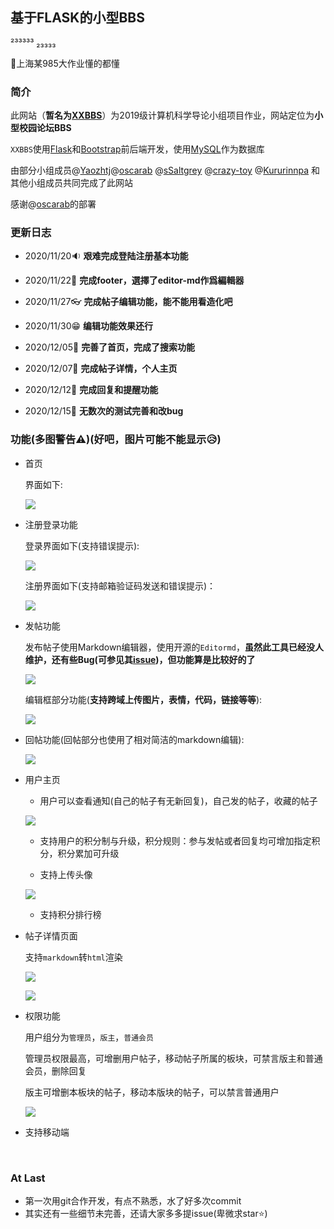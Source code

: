 ## 基于FLASK的小型BBS
²³³³³³   ₂₃₃₃₃ 

🎃上海某985大作业懂的都懂

### 简介

此网站（**暂名为[XXBBS](http://wenweb.ahy1.top/)**）为2019级计算机科学导论小组项目作业，网站定位为**小型校园论坛BBS**

`XXBBS`使用[Flask](https://dormousehole.readthedocs.io/en/latest/)和[Bootstrap](https://getbootstrap.com/)前后端开发，使用[MySQL](https://www.mysql.com/)作为数据库

由部分小组成员@[Yaozhtj](https://github.com/Yaozhtj)@[oscarab](https://github.com/oscarab)  @[sSaltgrey](https://github.com/sSaltgrey) @[crazy-toy](https://github.com/crazy-toy) @[Kururinnpa](https://github.com/Kururinnpa)  和其他小组成员共同完成了此网站

感谢@[oscarab](https://github.com/oscarab)的部署

### 更新日志

+  2020/11/20🔉 **艰难完成登陆注册基本功能**

+ 2020/11/22🧨 **完成footer，選擇了editor-md作爲編輯器**

+ 2020/11/27👓 **完成帖子编辑功能，能不能用看造化吧**

+ 2020/11/30😁 **编辑功能效果还行**

+ 2020/12/05🚕 **完善了首页，完成了搜索功能**

+ 2020/12/07🧒 **完成帖子详情，个人主页**

+ 2020/12/12🍖 **完成回复和提醒功能**

+ 2020/12/15🍳 **无数次的测试完善和改bug**

### 功能(多图警告⚠)(好吧，图片可能不能显示😥)

- 首页

    界面如下:

    ![](https://img-blog.csdnimg.cn/20201220201453410.png?x-oss-process=image/watermark,type_ZmFuZ3poZW5naGVpdGk,shadow_10,text_aHR0cHM6Ly9ibG9nLmNzZG4ubmV0L1lhb1pob25naGFv,size_16,color_FFFFFF,t_70#pic_center)

- 注册登录功能

    登录界面如下(支持错误提示):

    <img src="https://img-blog.csdnimg.cn/20201220195502972.gif#pic_center"  />

    注册界面如下(支持邮箱验证码发送和错误提示)：

    ![](https://img-blog.csdnimg.cn/2020122020041068.gif#pic_center)

- 发帖功能

    发布帖子使用Markdown编辑器，使用开源的`Editormd`，**虽然此工具已经没人维护，还有些Bug(可参见其[issue](https://github.com/pandao/editor.md/issues))，但功能算是比较好的了**

    ![](https://img-blog.csdnimg.cn/2020122020273694.gif#pic_center)

    编辑框部分功能(**支持跨域上传图片，表情，代码，链接等等**):

    ![](https://img-blog.csdnimg.cn/20201220202735498.png?x-oss-process=image/watermark,type_ZmFuZ3poZW5naGVpdGk,shadow_10,text_aHR0cHM6Ly9ibG9nLmNzZG4ubmV0L1lhb1pob25naGFv,size_16,color_FFFFFF,t_70#pic_center)

- 回帖功能(回帖部分也使用了相对简洁的markdown编辑):

    ![](https://img-blog.csdnimg.cn/20201220203335688.gif#pic_center)

- 用户主页

    - 用户可以查看通知(自己的帖子有无新回复)，自己发的帖子，收藏的帖子

    ![](https://img-blog.csdnimg.cn/20201220203757546.png?x-oss-process=image/watermark,type_ZmFuZ3poZW5naGVpdGk,shadow_10,text_aHR0cHM6Ly9ibG9nLmNzZG4ubmV0L1lhb1pob25naGFv,size_16,color_FFFFFF,t_70#pic_center)

    - 支持用户的积分制与升级，积分规则：参与发帖或者回复均可增加指定积分，积分累加可升级

    - 支持上传头像

    ![](https://img-blog.csdnimg.cn/20201220215421345.gif#pic_center)

    - 支持积分排行榜

    <img src="https://img-blog.csdnimg.cn/20201220205751940.png?x-oss-process=image/watermark,type_ZmFuZ3poZW5naGVpdGk,shadow_10,text_aHR0cHM6Ly9ibG9nLmNzZG4ubmV0L1lhb1pob25naGFv,size_16,color_FFFFFF,t_70#pic_center" alt="" style="zoom: 67%;" />

- 帖子详情页面

    支持`markdown`转`html`渲染

    ![](https://img-blog.csdnimg.cn/20201220210118875.png?x-oss-process=image/watermark,type_ZmFuZ3poZW5naGVpdGk,shadow_10,text_aHR0cHM6Ly9ibG9nLmNzZG4ubmV0L1lhb1pob25naGFv,size_16,color_FFFFFF,t_70#pic_center)

    ![](https://img-blog.csdnimg.cn/2020122021104423.png?x-oss-process=image/watermark,type_ZmFuZ3poZW5naGVpdGk,shadow_10,text_aHR0cHM6Ly9ibG9nLmNzZG4ubmV0L1lhb1pob25naGFv,size_16,color_FFFFFF,t_70#pic_center)

- 权限功能

    用户组分为`管理员`，`版主`，`普通会员`

    管理员权限最高，可增删用户帖子，移动帖子所属的板块，可禁言版主和普通会员，删除回复

    版主可增删本板块的帖子，移动本版块的帖子，可以禁言普通用户

    ![](https://img-blog.csdnimg.cn/20201220214554426.png?x-oss-process=image/watermark,type_ZmFuZ3poZW5naGVpdGk,shadow_10,text_aHR0cHM6Ly9ibG9nLmNzZG4ubmV0L1lhb1pob25naGFv,size_16,color_FFFFFF,t_70#pic_center)

- 支持移动端

    <img src="https://img-blog.csdnimg.cn/20201220220314397.jpg?x-oss-process=image/watermark,type_ZmFuZ3poZW5naGVpdGk,shadow_10,text_aHR0cHM6Ly9ibG9nLmNzZG4ubmV0L1lhb1pob25naGFv,size_5,color_FFFFFF,t_70#pic_center" alt="" style="zoom:25%;" />

    <img src="https://img-blog.csdnimg.cn/20201220220314396.jpg?x-oss-process=image/watermark,type_ZmFuZ3poZW5naGVpdGk,shadow_10,text_aHR0cHM6Ly9ibG9nLmNzZG4ubmV0L1lhb1pob25naGFv,size_16,color_FFFFFF,t_70#pic_center" alt="" style="zoom:25%;" />

### At Last

- 第一次用git合作开发，有点不熟悉，水了好多次commit
- 其实还有一些细节未完善，还请大家多多提issue(卑微求star⭐)
